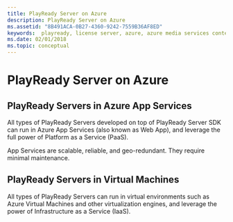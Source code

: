 ```yaml
---
title: PlayReady Server on Azure
description: PlayReady Server on Azure
ms.assetid: "8B491ACA-0B27-4360-9242-7559B36AF8ED"
keywords:  playready, license server, azure, azure media services content protection, ams
ms.date: 02/01/2018
ms.topic: conceptual
---
```


# PlayReady Server on Azure

## PlayReady Servers in Azure App Services

All types of PlayReady Servers developed on top of PlayReady Server SDK can run in Azure App Services (also known as Web App), and leverage the full power of Platform as a Service (PaaS).

App Services are scalable, reliable, and geo-redundant. They require minimal maintenance.

## PlayReady Servers in Virtual Machines

All types of PlayReady Servers can run in virtual environments such as Azure Virtual Machines and other virtualization engines, and leverage the power of Infrastructure as a Service (IaaS).
